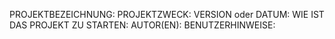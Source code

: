 PROJEKTBEZEICHNUNG:
PROJEKTZWECK:
VERSION oder DATUM:
WIE IST DAS PROJEKT ZU STARTEN:
AUTOR(EN):
BENUTZERHINWEISE:
